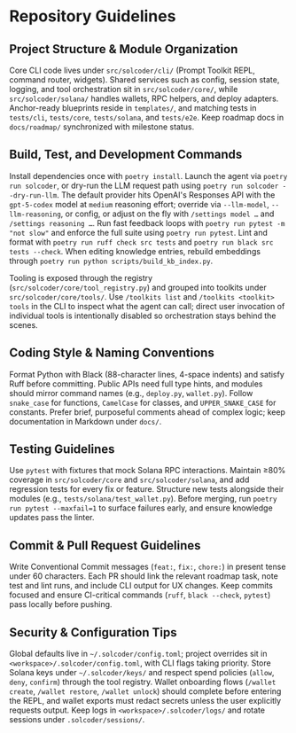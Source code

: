 # Repository Guidelines

## Project Structure & Module Organization
Core CLI code lives under `src/solcoder/cli/` (Prompt Toolkit REPL, command router, widgets). Shared services such as config, session state, logging, and tool orchestration sit in `src/solcoder/core/`, while `src/solcoder/solana/` handles wallets, RPC helpers, and deploy adapters. Anchor-ready blueprints reside in `templates/`, and matching tests in `tests/cli`, `tests/core`, `tests/solana`, and `tests/e2e`. Keep roadmap docs in `docs/roadmap/` synchronized with milestone status.

## Build, Test, and Development Commands
Install dependencies once with `poetry install`. Launch the agent via `poetry run solcoder`, or dry-run the LLM request path using `poetry run solcoder --dry-run-llm`. The default provider hits OpenAI's Responses API with the `gpt-5-codex` model at `medium` reasoning effort; override via `--llm-model`, `--llm-reasoning`, or config, or adjust on the fly with `/settings model …` and `/settings reasoning …`. Run fast feedback loops with `poetry run pytest -m "not slow"` and enforce the full suite using `poetry run pytest`. Lint and format with `poetry run ruff check src tests` and `poetry run black src tests --check`. When editing knowledge entries, rebuild embeddings through `poetry run python scripts/build_kb_index.py`.

Tooling is exposed through the registry (`src/solcoder/core/tool_registry.py`) and grouped into toolkits under `src/solcoder/core/tools/`. Use `/toolkits list` and `/toolkits <toolkit> tools` in the CLI to inspect what the agent can call; direct user invocation of individual tools is intentionally disabled so orchestration stays behind the scenes.

## Coding Style & Naming Conventions
Format Python with Black (88-character lines, 4-space indents) and satisfy Ruff before committing. Public APIs need full type hints, and modules should mirror command names (e.g., `deploy.py`, `wallet.py`). Follow `snake_case` for functions, `CamelCase` for classes, and `UPPER_SNAKE_CASE` for constants. Prefer brief, purposeful comments ahead of complex logic; keep documentation in Markdown under `docs/`.

## Testing Guidelines
Use `pytest` with fixtures that mock Solana RPC interactions. Maintain ≥80% coverage in `src/solcoder/core` and `src/solcoder/solana`, and add regression tests for every fix or feature. Structure new tests alongside their modules (e.g., `tests/solana/test_wallet.py`). Before merging, run `poetry run pytest --maxfail=1` to surface failures early, and ensure knowledge updates pass the linter.

## Commit & Pull Request Guidelines
Write Conventional Commit messages (`feat:`, `fix:`, `chore:`) in present tense under 60 characters. Each PR should link the relevant roadmap task, note test and lint runs, and include CLI output for UX changes. Keep commits focused and ensure CI-critical commands (`ruff`, `black --check`, `pytest`) pass locally before pushing.

## Security & Configuration Tips
Global defaults live in `~/.solcoder/config.toml`; project overrides sit in `<workspace>/.solcoder/config.toml`, with CLI flags taking priority. Store Solana keys under `~/.solcoder/keys/` and respect spend policies (`allow`, `deny`, `confirm`) through the tool registry. Wallet onboarding flows (`/wallet create`, `/wallet restore`, `/wallet unlock`) should complete before entering the REPL, and wallet exports must redact secrets unless the user explicitly requests output. Keep logs in `<workspace>/.solcoder/logs/` and rotate sessions under `.solcoder/sessions/`.
